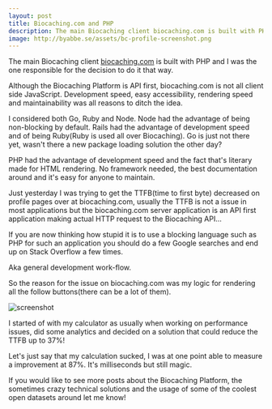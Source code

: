 ```yaml
---
layout: post
title: Biocaching.com and PHP
description: The main Biocaching client biocaching.com is built with PHP and I was the one responsible for the decision to do it that way.
image: http://byabbe.se/assets/bc-profile-screenshot.png
---
```

The main Biocaching client [biocaching.com](https://biocaching.com/) is built with PHP and I was the one responsible for the decision to do it that way.

Although the Biocaching Platform is API first, biocaching.com is not all client side JavaScript. Development speed, easy accessibility, rendering speed and maintainability was all reasons to ditch the idea. 

I considered both Go, Ruby and Node. Node had the advantage of being non-blocking by default. Rails had the advantage of development speed and of being Ruby(Ruby is used all over Biocaching). Go is just not there yet, wasn't there a new package loading solution the other day?

PHP had the advantage of development speed and the fact that's literary made for HTML rendering. No framework needed, the best documentation around and it's easy for anyone to maintain.

Just yesterday I was trying to get the TTFB(time to first byte) decreased on profile pages over at biocaching.com, usually the TTFB is not a issue in most applications but the biocaching.com server application is an API first application making actual HTTP request to the Biocaching API\.\.\.

If you are now thinking how stupid it is to use a blocking language such as PHP for such an application you should do a few Google searches and end up on Stack Overflow a few times.

Aka general development work-flow.

So the reason for the issue on biocaching.com was my logic for rendering all the follow buttons(there can be a lot of them).

![screenshot](http://byabbe.se/assets/bc-profile-screenshot.png)

I started of with my calculator as usually when working on performance issues, did some analytics and decided on a solution that could reduce the TTFB up to 37%! 

Let's just say that my calculation sucked, I was at one point able to measure a improvement at 87%. It's milliseconds but still magic.

If you would like to see more posts about the Biocaching Platform, the sometimes crazy technical solutions and the usage of some of the coolest open datasets around let me know!
